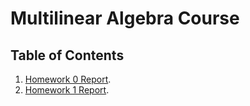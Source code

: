 # Multilinear Algebra Course


## Table of Contents
1. [Homework 0 Report](https://github.com/KennethBenicio/MSc-Multilinear-Algebra/blob/master/MATLAB/homework0.md).
2. [Homework 1 Report](https://github.com/KennethBenicio/MSc-Multilinear-Algebra/blob/master/MATLAB/homework1.m).


